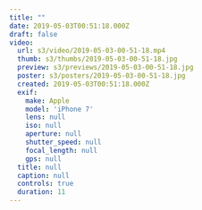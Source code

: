 ```yaml
---
title: ""
date: 2019-05-03T00:51:18.000Z
draft: false
video:
  url: s3/video/2019-05-03-00-51-18.mp4
  thumb: s3/thumbs/2019-05-03-00-51-18.jpg
  preview: s3/previews/2019-05-03-00-51-18.jpg
  poster: s3/posters/2019-05-03-00-51-18.jpg
  created: 2019-05-03T00:51:18.000Z
  exif:
    make: Apple
    model: 'iPhone 7'
    lens: null
    iso: null
    aperture: null
    shutter_speed: null
    focal_length: null
    gps: null
  title: null
  caption: null
  controls: true
  duration: 11
---
```


